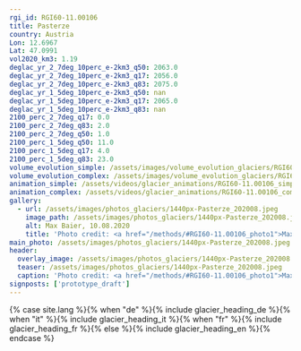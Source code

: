 ```yaml
---
rgi_id: RGI60-11.00106
title: Pasterze
country: Austria
Lon: 12.6967
Lat: 47.0991
vol2020_km3: 1.19
deglac_yr_2_7deg_10perc_e-2km3_q50: 2063.0
deglac_yr_2_7deg_10perc_e-2km3_q17: 2056.0
deglac_yr_2_7deg_10perc_e-2km3_q83: 2075.0
deglac_yr_1_5deg_10perc_e-2km3_q50: nan
deglac_yr_1_5deg_10perc_e-2km3_q17: 2065.0
deglac_yr_1_5deg_10perc_e-2km3_q83: nan
2100_perc_2_7deg_q17: 0.0
2100_perc_2_7deg_q83: 2.0
2100_perc_2_7deg_q50: 1.0
2100_perc_1_5deg_q50: 11.0
2100_perc_1_5deg_q17: 4.0
2100_perc_1_5deg_q83: 23.0
volume_evolution_simple: /assets/images/volume_evolution_glaciers/RGI60-11.00106_simple_en.png
volume_evolution_complex: /assets/images/volume_evolution_glaciers/RGI60-11.00106_complex_en.png
animation_simple: /assets/videos/glacier_animations/RGI60-11.00106_simple_en.mp4
animation_complex: /assets/videos/glacier_animations/RGI60-11.00106_complex_en.mp4
gallery:
  - url: /assets/images/photos_glaciers/1440px-Pasterze_202008.jpeg
    image_path: /assets/images/photos_glaciers/1440px-Pasterze_202008.jpeg
    alt: Max Baier, 10.08.2020
    title: 'Photo credit: <a href="/methods/#RGI60-11.00106_photo1">Max Baier, 10.08.2020</a>'
main_photo: /assets/images/photos_glaciers/1440px-Pasterze_202008.jpeg
header:
  overlay_image: /assets/images/photos_glaciers/1440px-Pasterze_202008.jpeg
  teaser: /assets/images/photos_glaciers/1440px-Pasterze_202008.jpeg
  caption: 'Photo credit: <a href="/methods/#RGI60-11.00106_photo1">Max Baier, 10.08.2020</a>'
signposts: ['prototype_draft']
---
```

{% case site.lang %}{% when "de" %}{% include glacier_heading_de %}{% when "it" %}{% include glacier_heading_it %}{% when "fr" %}{% include glacier_heading_fr %}{% else %}{% include glacier_heading_en %}{% endcase %}